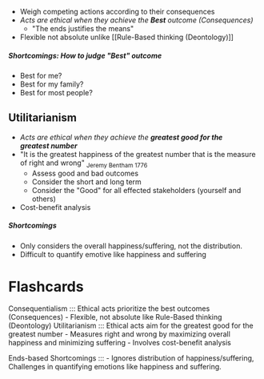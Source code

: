 - Weigh competing actions according to their consequences
- *Acts are ethical when they achieve the **Best** outcome (Consequences)*
	- "The ends justifies the means"
-  Flexible not absolute unlike [[Rule-Based thinking (Deontology)]] 
##### Shortcomings: How to judge "Best" outcome
 - Best for me?
 - Best for my family?
 - Best for most people?
## Utilitarianism
- *Acts are ethical when they achieve the **greatest good for the  greatest number***
- "It is the greatest happiness of the greatest number that is the measure of right and wrong" <sub>Jeremy Bentham 1776</sub>
	- Assess good and bad outcomes
	-  Consider the short and long term
	- Consider the "Good" for all effected stakeholders (yourself and others)
- Cost-benefit analysis
##### Shortcomings
- Only considers the overall happiness/suffering, not the distribution.
- Difficult to quantify emotive like happiness and suffering 
# Flashcards
Consequentialism ::: Ethical acts prioritize the best outcomes (Consequences) - Flexible, not absolute like Rule-Based thinking (Deontology)
Utilitarianism ::: Ethical acts aim for the greatest good for the greatest number - Measures right and wrong by maximizing overall happiness and minimizing suffering - Involves cost-benefit analysis
<!--SR:!2023-09-11,1,230-->
Ends-based Shortcomings ::: - Ignores distribution of happiness/suffering, Challenges in quantifying emotions like happiness and suffering.
<!--SR:!2023-09-13,3,250-->
